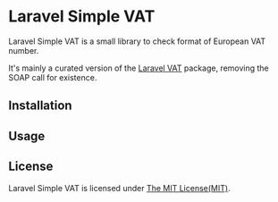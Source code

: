 Laravel Simple VAT
========================

Laravel Simple VAT is a small library to check format of European VAT number.

It's mainly a curated version of the [Laravel VAT](https://packalyst.com/packages/package/dannyvankooten/laravel-vat) package,
removing the SOAP call for existence.

## Installation

## Usage

## License

Laravel Simple VAT is licensed under [The MIT License(MIT)](LICENSE).